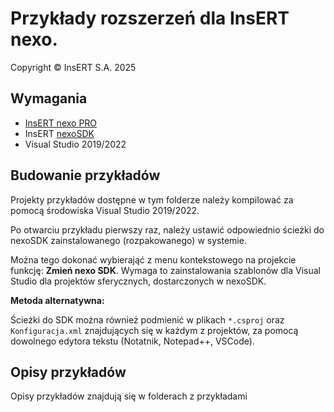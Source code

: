 # Przykłady rozszerzeń dla InsERT nexo.

Copyright © InsERT S.A. 2025

## Wymagania

- [InsERT nexo PRO](https://www.insert.com.pl/programy_dla_firm/insert_nexo.html)
- InsERT [nexoSDK](https://www.insert.com.pl/dla_uzytkownikow/e-pomoc_techniczna/4708,insert-nexo-co-to-jest-i-skad-pobrac-sdk-szczegolowa-dokumentacja-techniczna.html)
- Visual Studio 2019/2022

 ## Budowanie przykładów

Projekty przykładów dostępne w tym folderze należy kompilować za pomocą środowiska Visual Studio 2019/2022.

Po otwarciu przykładu pierwszy raz, należy ustawić odpowiednio ścieżki do nexoSDK zainstalowanego (rozpakowanego) w systemie.

Można tego dokonać wybierająć z menu kontekstowego na projekcie funkcję: **Zmień nexo SDK**. Wymaga to zainstalowania szablonów dla Visual Studio dla projektów sferycznych, dostarczonych w nexoSDK.


**Metoda alternatywna:**

Ścieżki do SDK można również podmienić w plikach `*.csproj` oraz `Konfiguracja.xml` znajdujących się w każdym z projektów, za pomocą dowolnego edytora tekstu (Notatnik, Notepad++, VSCode).

## Opisy przykładów

Opisy przykładów znajdują się w folderach z przykładami